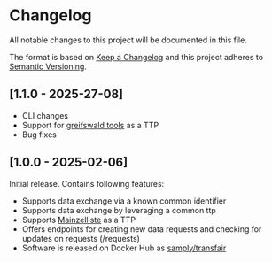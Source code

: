 # Changelog

All notable changes to this project will be documented in this file.

The format is based on [Keep a Changelog](http://keepachangelog.com/)
and this project adheres to [Semantic Versioning](http://semver.org/).

## [1.1.0 - 2025-27-08]

- CLI changes
- Support for [greifswald tools](https://www.ths-greifswald.de/) as a TTP
- Bug fixes

## [1.0.0 - 2025-02-06]

Initial release. Contains following features:

- Supports data exchange via a known common identifier 
- Supports data exchange by leveraging a common ttp
- Supports [Mainzelliste](https://mainzelliste.de) as a TTP 
- Offers endpoints for creating new data requests and checking for updates on requests (/requests)
- Software is released on Docker Hub as [samply/transfair](https://hub.docker.com/r/samply/transfair)

